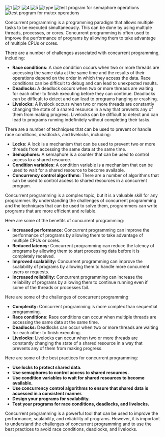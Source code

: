 ![1](https://github.com/gamalahmed3265/Operating-Systems/assets/75225936/3994a0aa-6093-4c80-b42e-911d1a37c989)
![2](https://github.com/gamalahmed3265/Operating-Systems/assets/75225936/a1caf57f-fc3d-43c1-ae44-d06660c1a66e)
![4](https://github.com/gamalahmed3265/Operating-Systems/assets/75225936/dc1f8002-ad95-4cda-bd6b-ff622600b273)
![5](https://github.com/gamalahmed3265/Operating-Systems/assets/75225936/fdc98226-0adb-4ffa-87db-deddcc3e460d)
![type](https://github.com/gamalahmed3265/Operating-Systems/assets/75225936/5912c1b1-570d-4aa9-8290-bef4a0418795)
![test program for semaphore operations](https://github.com/gamalahmed3265/Operating-Systems/assets/75225936/ef079e52-c1a2-49df-b760-fe089c0189c3)
![test program for mutex operations](https://github.com/gamalahmed3265/Operating-Systems/assets/75225936/17590ca2-129b-4ade-b6f6-8d56d8dd0b22)

Concurrent programming is a programming paradigm that allows multiple tasks to be executed simultaneously. This can be done by using multiple threads, processes, or cores. Concurrent programming is often used to improve the performance of programs by allowing them to take advantage of multiple CPUs or cores.

There are a number of challenges associated with concurrent programming, including:

* **Race conditions:** A race condition occurs when two or more threads are accessing the same data at the same time and the results of their operations depend on the order in which they access the data. Race conditions can be difficult to debug and can lead to unexpected results.
* **Deadlocks:** A deadlock occurs when two or more threads are waiting for each other to finish executing before they can continue. Deadlocks can be difficult to detect and can lead to programs hanging or crashing.
* **Livelocks:** A livelock occurs when two or more threads are constantly changing the state of a shared resource in a way that prevents any of them from making progress. Livelocks can be difficult to detect and can lead to programs running indefinitely without completing their tasks.

There are a number of techniques that can be used to prevent or handle race conditions, deadlocks, and livelocks, including:

* **Locks:** A lock is a mechanism that can be used to prevent two or more threads from accessing the same data at the same time.
* **Semaphores:** A semaphore is a counter that can be used to control access to a shared resource.
* **Condition variables:** A condition variable is a mechanism that can be used to wait for a shared resource to become available.
* **Concurrency control algorithms:** There are a number of algorithms that can be used to control access to shared resources in a concurrent program.

Concurrent programming is a complex topic, but it is a valuable skill for any programmer. By understanding the challenges of concurrent programming and the techniques that can be used to solve them, programmers can write programs that are more efficient and reliable.

Here are some of the benefits of concurrent programming:

* **Increased performance:** Concurrent programming can improve the performance of programs by allowing them to take advantage of multiple CPUs or cores.
* **Reduced latency:** Concurrent programming can reduce the latency of programs by allowing them to start processing data before it is completely received.
* **Improved scalability:** Concurrent programming can improve the scalability of programs by allowing them to handle more concurrent users or requests.
* **Increased reliability:** Concurrent programming can increase the reliability of programs by allowing them to continue running even if some of the threads or processes fail.

Here are some of the challenges of concurrent programming:

* **Complexity:** Concurrent programming is more complex than sequential programming.
* **Race conditions:** Race conditions can occur when multiple threads are accessing the same data at the same time.
* **Deadlocks:** Deadlocks can occur when two or more threads are waiting for each other to finish executing.
* **Livelocks:** Livelocks can occur when two or more threads are constantly changing the state of a shared resource in a way that prevents any of them from making progress.

Here are some of the best practices for concurrent programming:

* **Use locks to protect shared data.**
* **Use semaphores to control access to shared resources.**
* **Use condition variables to wait for shared resources to become available.**
* **Use concurrency control algorithms to ensure that shared data is accessed in a consistent manner.**
* **Design your programs for scalability.**
* **Test your programs for race conditions, deadlocks, and livelocks.**

Concurrent programming is a powerful tool that can be used to improve the performance, scalability, and reliability of programs. However, it is important to understand the challenges of concurrent programming and to use the best practices to avoid race conditions, deadlocks, and livelocks.
